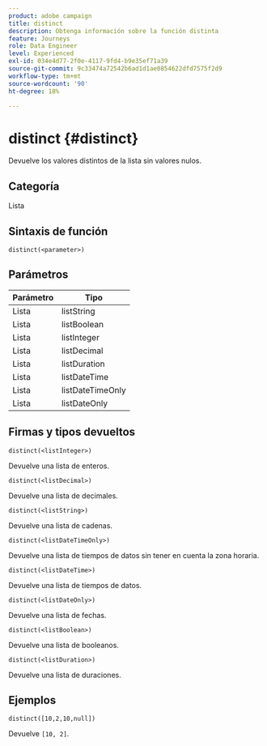 ```yaml
---
product: adobe campaign
title: distinct
description: Obtenga información sobre la función distinta
feature: Journeys
role: Data Engineer
level: Experienced
exl-id: 034e4d77-2f0e-4117-9fd4-b9e35ef71a39
source-git-commit: 9c33474a72542b6ad1d1ae0854622dfd7575f2d9
workflow-type: tm+mt
source-wordcount: '90'
ht-degree: 18%

---
```


# distinct {#distinct}

Devuelve los valores distintos de la lista sin valores nulos.

## Categoría

Lista

## Sintaxis de función

`distinct(<parameter>)`

## Parámetros

| Parámetro | Tipo |
|-----------|------------------|
| Lista | listString |
| Lista | listBoolean |
| Lista | listInteger |
| Lista | listDecimal |
| Lista | listDuration |
| Lista | listDateTime |
| Lista | listDateTimeOnly |
| Lista | listDateOnly |

## Firmas y tipos devueltos

`distinct(<listInteger>)`

Devuelve una lista de enteros.

`distinct(<listDecimal>)`

Devuelve una lista de decimales.

`distinct(<listString>)`

Devuelve una lista de cadenas.

`distinct(<listDateTimeOnly>)`

Devuelve una lista de tiempos de datos sin tener en cuenta la zona horaria.

`distinct(<listDateTime>)`

Devuelve una lista de tiempos de datos.

`distinct(<listDateOnly>)`

Devuelve una lista de fechas.

`distinct(<listBoolean>)`

Devuelve una lista de booleanos.

`distinct(<listDuration>)`

Devuelve una lista de duraciones.

## Ejemplos

`distinct([10,2,10,null])`

Devuelve `[10, 2]`.
